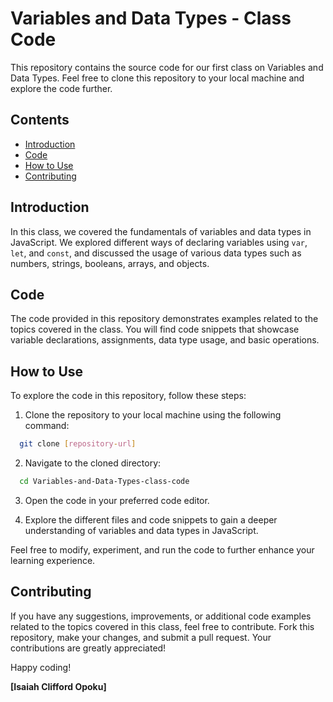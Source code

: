 # Variables and Data Types - Class Code

This repository contains the source code for our first class on Variables and Data Types. Feel free to clone this repository to your local machine and explore the code further.

## Contents

- [Introduction](#introduction)
- [Code](#code)
- [How to Use](#how-to-use)
- [Contributing](#contributing)


## Introduction

In this class, we covered the fundamentals of variables and data types in JavaScript. We explored different ways of declaring variables using `var`, `let`, and `const`, and discussed the usage of various data types such as numbers, strings, booleans, arrays, and objects.

## Code

The code provided in this repository demonstrates examples related to the topics covered in the class. You will find code snippets that showcase variable declarations, assignments, data type usage, and basic operations.

## How to Use

To explore the code in this repository, follow these steps:

1. Clone the repository to your local machine using the following command:
 ```bash
   git clone [repository-url]
  ```

2. Navigate to the cloned directory:
 ```bash
   cd Variables-and-Data-Types-class-code
 ```

3. Open the code in your preferred code editor.

4. Explore the different files and code snippets to gain a deeper understanding of variables and data types in JavaScript.

Feel free to modify, experiment, and run the code to further enhance your learning experience.

## Contributing

If you have any suggestions, improvements, or additional code examples related to the topics covered in this class, feel free to contribute. Fork this repository, make your changes, and submit a pull request. Your contributions are greatly appreciated!

Happy coding!

**[Isaiah Clifford Opoku]**